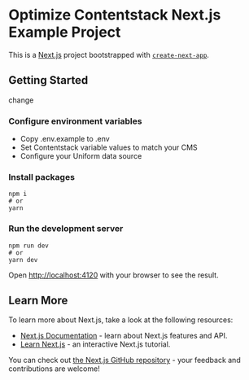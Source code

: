 # Optimize Contentstack Next.js Example Project

This is a [Next.js](https://nextjs.org/) project bootstrapped with [`create-next-app`](https://github.com/vercel/next.js/tree/canary/packages/create-next-app).

## Getting Started
change
### Configure environment variables

- Copy .env.example to .env
- Set Contentstack variable values to match your CMS
- Configure your Uniform data source

### Install packages
 
```shell
npm i
# or
yarn
```

### Run the development server

```shell
npm run dev
# or
yarn dev
```

Open <http://localhost:4120> with your browser to see the result.

## Learn More

To learn more about Next.js, take a look at the following resources:

- [Next.js Documentation](https://nextjs.org/docs) - learn about Next.js features and API.
- [Learn Next.js](https://nextjs.org/learn) - an interactive Next.js tutorial.

You can check out [the Next.js GitHub repository](https://github.com/vercel/next.js/) - your feedback and contributions are welcome!
